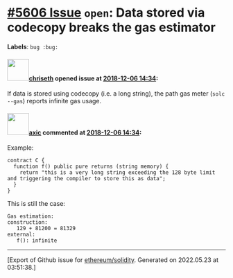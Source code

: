 # [\#5606 Issue](https://github.com/ethereum/solidity/issues/5606) `open`: Data stored via codecopy breaks the gas estimator
**Labels**: `bug :bug:`


#### <img src="https://avatars.githubusercontent.com/u/9073706?v=4" width="50">[chriseth](https://github.com/chriseth) opened issue at [2018-12-06 14:34](https://github.com/ethereum/solidity/issues/5606):

If data is stored using codecopy (i.e. a long string), the path gas meter (`solc --gas`) reports infinite gas usage.

#### <img src="https://avatars.githubusercontent.com/u/20340?v=4" width="50">[axic](https://github.com/axic) commented at [2018-12-06 14:34](https://github.com/ethereum/solidity/issues/5606#issuecomment-625538236):

Example:
```
contract C {
  function f() public pure returns (string memory) {
    return "this is a very long string exceeding the 128 byte limit and triggering the compiler to store this as data";
  }
}
```

This is still the case:
```
Gas estimation:
construction:
   129 + 81200 = 81329
external:
   f(): infinite
```


-------------------------------------------------------------------------------



[Export of Github issue for [ethereum/solidity](https://github.com/ethereum/solidity). Generated on 2022.05.23 at 03:51:38.]
